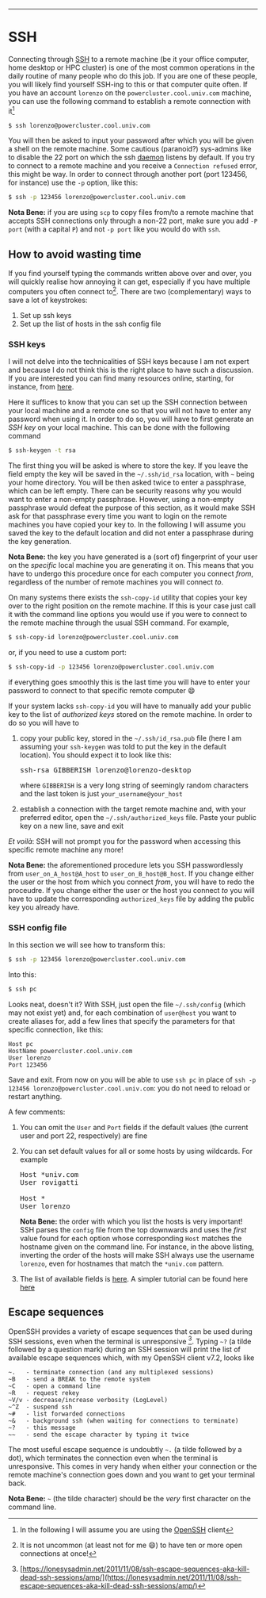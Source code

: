 ---

# SSH

Connecting through [SSH](https://en.wikipedia.org/wiki/Secure_Shell) to a remote machine (be it your office computer, home desktop or HPC cluster) is one of the most common operations in the daily routine of many people who do this job. If you are one of these people, you will likely find yourself SSH-ing to this or that computer quite often. If you have an account `lorenzo` on the `powercluster.cool.univ.com` machine, you can use the following command to establish a remote connection with it[^ssh_openssh]

```bash
$ ssh lorenzo@powercluster.cool.univ.com
```

You will then be asked to input your password after which you will be given a shell on the remote machine. Some cautious (paranoid?) sys-admins like to disable the 22 port on which the ssh [daemon](https://en.wikipedia.org/wiki/Daemon_(computing)) listens by default. If you try to connect to a remote machine and you receive a `Connection refused` error, this might be way. In order to connect through another port (port 123456, for instance) use the `-p` option, like this:

```bash
$ ssh -p 123456 lorenzo@powercluster.cool.univ.com
```
    
**Nota Bene:** if you are using `scp` to copy files from/to a remote machine that accepts SSH connections only through a non-22 port, make sure you add `-P port` (with a capital `P`) and not `-p port` like you would do with `ssh`.

## How to avoid wasting time

If you find yourself typing the commands written above over and over, you will quickly realise how annoying it can get, especially if you have multiple computers you often connect to[^ssh_open_connections]. There are two (complementary) ways to save a lot of keystrokes:

1. Set up ssh keys
2. Set up the list of hosts in the ssh config file

### SSH keys

I will not delve into the technicalities of SSH keys because I am not expert and because I do not think this is the right place to have such a discussion. If you are interested you can find many resources online, starting, for instance, from [here](https://www.ssh.com/ssh/key/).

Here it suffices to know that you can set up the SSH connection between your local machine and a remote one so that you will not have to enter any password when using it. In order to do so, you will have to first generate an *SSH key* on your local machine. This can be done with the following command

```bash
$ ssh-keygen -t rsa
```

The first thing you will be asked is where to store the key. If you leave the field empty the key will be saved in the `~/.ssh/id_rsa` location, with `~` being your home directory. You will be then asked twice to enter a passphrase, which can be left empty. There can be security reasons why you would want to enter a non-empty passphrase. However, using a non-empty passphrase would defeat the purpose of this section, as it would make SSH ask for that passphrase every time you want to login on the remote machines you have copied your key to. In the following I will assume you saved the key to the default location and did not enter a passphrase during the key generation.

**Nota Bene:** the key you have generated is a (sort of) fingerprint of your user on the *specific* local machine you are generating it on. This means that you have to undergo this procedure once for each computer you connect *from*, regardless of the number of remote machines you will connect *to*.

On many systems there exists the `ssh-copy-id` utility that copies your key over to the right position on the remote machine. If this is your case just call it with the command line options you would use if you were to connect to the remote machine through the usual SSH command. For example,

```bash
$ ssh-copy-id lorenzo@powercluster.cool.univ.com
```
	
or, if you need to use a custom port:

```bash
$ ssh-copy-id -p 123456 lorenzo@powercluster.cool.univ.com
```

if everything goes smoothly this is the last time you will have to enter your password to connect to that specific remote computer :smile:

If your system lacks `ssh-copy-id` you will have to manually add your public key to the list of *authorized keys* stored on the remote machine. In order to do so you will have to 

 1. copy your public key, stored in the `~/.ssh/id_rsa.pub` file (here I am assuming your `ssh-keygen` was told to put the key in the default location). You should expect it to look like this:
    
    <pre>ssh-rsa GIBBERISH lorenzo@lorenzo-desktop</pre>
    
    where `GIBBERISH` is a very long string of seemingly random characters and the last token is just `your_username@your_host`
 2. establish a connection with the target remote machine and, with your preferred editor, open the `~/.ssh/authorized_keys` file. Paste your public key on a new line, save and exit
 
*Et voilà*: SSH will not prompt you for the password when accessing this specific remote machine any more!

**Nota Bene:** the aforementioned procedure lets you SSH passwordlessly from `user_on_A_host@A_host` to `user_on_B_host@B_host`. If you change either the user or the host from which you connect *from*, you will have to redo the proceudre. If you change either the user or the host you connect *to* you will have to update the corresponding `authorized_keys` file by adding the public key you already have.

### SSH config file

In this section we will see how to transform this:

```bash
$ ssh -p 123456 lorenzo@powercluster.cool.univ.com
```
    
Into this:

```bash
$ ssh pc
```
    
Looks neat, doesn't it? With SSH, just open the file `~/.ssh/config` (which may not exist yet) and, for each combination of `user@host` you want to create aliases for, add a few lines that specify the parameters for that specific connection, like this:

    Host pc
    HostName powercluster.cool.univ.com
    User lorenzo
    Port 123456
    
Save and exit. From now on you will be able to use `ssh pc` in place of `ssh -p 123456 lorenzo@powercluster.cool.univ.com`: you do not need to reload or restart anything.

A few comments:

 1. You can omit the `User` and `Port` fields if the default values (the current user and port 22, respectively) are fine
 2. You can set default values for all or some hosts by using wildcards. For example
 
    <pre>
    Host *univ.com
    User rovigatti
    
    Host *
    User lorenzo
    </pre>
    
    **Nota Bene:** the order with which you list the hosts is very important! SSH parses the `config` file from the top downwards and uses the *first* value found for each option whose corresponding `Host` matches the hostname given on the command line. For instance, in the above listing, inverting the order of the hosts will make SSH always use the username `lorenzo`, even for hostnames that match the `*univ.com` pattern.
    
 3. The list of available fields is [here](https://www.ssh.com/ssh/config/). A simpler tutorial can be found here [here](https://www.digitalocean.com/community/tutorials/how-to-configure-custom-connection-options-for-your-ssh-client)

## Escape sequences

OpenSSH provides a variety of escape sequences that can be used during SSH sessions, even when the terminal is unresponsive [^ssh_escape]. Typing `~?` (a tilde followed by a question mark) during an SSH session will print the list of available escape sequences which, with my OpenSSH client v7.2, looks like

    ~.   - terminate connection (and any multiplexed sessions)
    ~B   - send a BREAK to the remote system
    ~C   - open a command line
    ~R   - request rekey
    ~V/v - decrease/increase verbosity (LogLevel)
    ~^Z  - suspend ssh
    ~#   - list forwarded connections
    ~&   - background ssh (when waiting for connections to terminate)
    ~?   - this message
    ~~   - send the escape character by typing it twice
    
The most useful escape sequence is undoubtly `~.` (a tilde followed by a dot), which terminates the connection even when the terminal is unresponsive. This comes in very handy when either your connection or the remote machine's connection goes down and you want to get your terminal back.

**Nota Bene:** `~` (the tilde character) should be the *very* first character on the command line.

[^ssh_openssh]: In the following I will assume you are using the [OpenSSH](https://www.openssh.com/) client
[^ssh_open_connections]: It is not uncommon (at least not for me :smile:) to have ten or more open connections at once!
[^ssh_escape]: [https://lonesysadmin.net/2011/11/08/ssh-escape-sequences-aka-kill-dead-ssh-sessions/amp/](https://lonesysadmin.net/2011/11/08/ssh-escape-sequences-aka-kill-dead-ssh-sessions/amp/)
